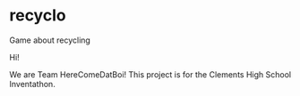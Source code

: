 # recyclo
Game about recycling

Hi!

We are Team HereComeDatBoi! This project is for the Clements High School Inventathon.
